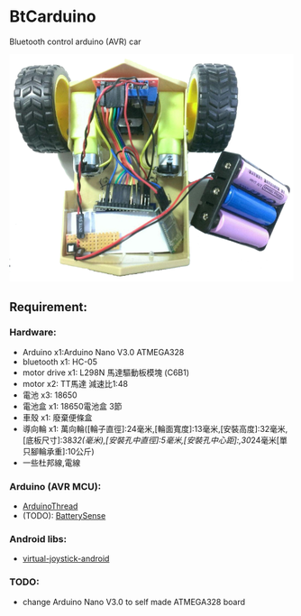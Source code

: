 # BtCarduino
Bluetooth control arduino (AVR) car

 ![BtCarduino](https://github.com/coolshou/BtCarduino/blob/master/image/BtCarduino.png)

## Requirement:
### Hardware:
- Arduino x1:Arduino Nano V3.0 ATMEGA328
- bluetooth x1: HC-05
- motor drive x1: L298N 馬達驅動板模塊 (C6B1)
- motor x2: TT馬達 減速比1:48 
- 電池 x3: 18650
- 電池盒 x1: 18650電池盒 3節
- 車殼 x1: 廢棄便條盒
- 導向輪 x1: 萬向輪([輪子直徑]:24毫米,[輪面寬度]:13毫米,[安裝高度]:32毫米,[底板尺寸]:38*32(毫米),[安裝孔中直徑]:5毫米,[安裝孔中心距]:,30*24毫米[單只腳輪承重]:10公斤)
- 一些杜邦線,電線

### Arduino (AVR MCU):
- [ArduinoThread](https://github.com/ivanseidel/ArduinoThread)
- (TODO): [BatterySense](https://github.com/rlogiacco/BatterySense)

### Android libs:
- [virtual-joystick-android](https://github.com/controlwear/virtual-joystick-android.git)

### TODO:
- change Arduino Nano V3.0 to self made ATMEGA328 board
